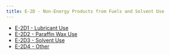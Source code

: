 ```yaml
---
title: E-2D - Non-Energy Products from Fuels and Solvent Use
---
```


- [E-2D1 - Lubricant Use](/2-ipcc-mitigation-options/ipcc-2019-emissions/2-ippu/2d-non-energy-products/2d1-lubricant-use.md)
- [E-2D2 - Paraffin Wax Use](/2-ipcc-mitigation-options/ipcc-2019-emissions/2-ippu/2d-non-energy-products/2d2-paraffin-wax-use.md)
- [E-2D3 - Solvent Use](/2-ipcc-mitigation-options/ipcc-2019-emissions/2-ippu/2d-non-energy-products/2d3-solvent-use.md)
- [E-2D4 - Other](/2-ipcc-mitigation-options/ipcc-2019-emissions/2-ippu/2d-non-energy-products/2d4-other.md)



